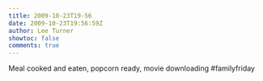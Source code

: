 ```yaml
---
title: 2009-10-23T19-56
date: 2009-10-23T19:56:59Z
author: Lee Turner
showtoc: false
comments: true
---
```


Meal cooked and eaten, popcorn ready, movie downloading #familyfriday

